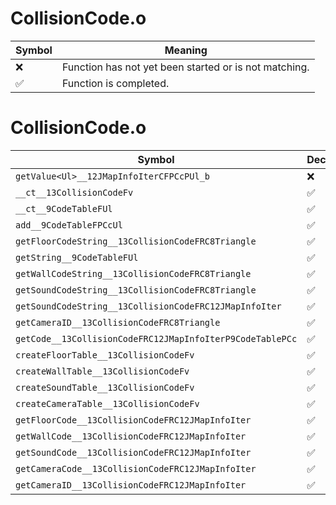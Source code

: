 # CollisionCode.o
| Symbol | Meaning 
| ------------- | ------------- 
| :x: | Function has not yet been started or is not matching. 
| :white_check_mark: | Function is completed. 


# CollisionCode.o
| Symbol | Decompiled? |
| ------------- | ------------- |
| `getValue<Ul>__12JMapInfoIterCFPCcPUl_b` | :x: |
| `__ct__13CollisionCodeFv` | :white_check_mark: |
| `__ct__9CodeTableFUl` | :white_check_mark: |
| `add__9CodeTableFPCcUl` | :white_check_mark: |
| `getFloorCodeString__13CollisionCodeFRC8Triangle` | :white_check_mark: |
| `getString__9CodeTableFUl` | :white_check_mark: |
| `getWallCodeString__13CollisionCodeFRC8Triangle` | :white_check_mark: |
| `getSoundCodeString__13CollisionCodeFRC8Triangle` | :white_check_mark: |
| `getSoundCodeString__13CollisionCodeFRC12JMapInfoIter` | :white_check_mark: |
| `getCameraID__13CollisionCodeFRC8Triangle` | :white_check_mark: |
| `getCode__13CollisionCodeFRC12JMapInfoIterP9CodeTablePCc` | :white_check_mark: |
| `createFloorTable__13CollisionCodeFv` | :white_check_mark: |
| `createWallTable__13CollisionCodeFv` | :white_check_mark: |
| `createSoundTable__13CollisionCodeFv` | :white_check_mark: |
| `createCameraTable__13CollisionCodeFv` | :white_check_mark: |
| `getFloorCode__13CollisionCodeFRC12JMapInfoIter` | :white_check_mark: |
| `getWallCode__13CollisionCodeFRC12JMapInfoIter` | :white_check_mark: |
| `getSoundCode__13CollisionCodeFRC12JMapInfoIter` | :white_check_mark: |
| `getCameraCode__13CollisionCodeFRC12JMapInfoIter` | :white_check_mark: |
| `getCameraID__13CollisionCodeFRC12JMapInfoIter` | :white_check_mark: |
